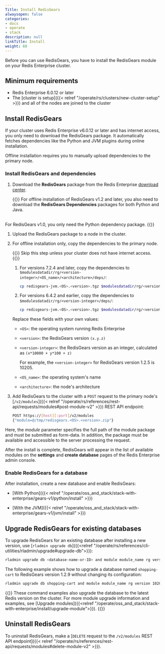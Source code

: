 ```yaml
---
Title: Install RedisGears
alwaysopen: false
categories:
- docs
- operate
- stack
description: null
linkTitle: Install
weight: 60
---
```

Before you can use RedisGears, you have to install the RedisGears module on your Redis Enterprise cluster.

## Minimum requirements

- Redis Enterprise 6.0.12 or later
- The [cluster is setup]({{< relref "/operate/rs/clusters/new-cluster-setup" >}}) and all of the nodes are joined to the cluster

## Install RedisGears

If your cluster uses Redis Enterprise v6.0.12 or later and has internet access, you only need to download the RedisGears package. It automatically fetches dependencies like the Python and JVM plugins during online installation.

Offline installation requires you to manually upload dependencies to the primary node.

### Install RedisGears and dependencies

1. Download the **RedisGears** package from the Redis Enterprise [download center](https://cloud.redis.io/#/rlec-downloads).

    {{<note>}}
For offline installation of RedisGears v1.2 and later, you also need to download the **RedisGears Dependencies** packages for both Python and Java.
<br/>
For RedisGears v1.0, you only need the Python dependency package.
    {{</note>}}

1. Upload the RedisGears package to a node in the cluster.

1. For offline installation only, copy the dependencies to the primary node.

    {{<note>}}
Skip this step unless your cluster does not have internet access.
    {{</note>}}

    1. For versions 7.2.4 and later, copy the dependencies to `$modulesdatadir/rg/<version-integer>/<OS_name>/<architecture>/deps/`:

        ```sh
        cp redisgears-jvm.<OS>.<version>.tgz $modulesdatadir/rg/<version-integer>/<OS_name>/<architecture>/deps/
        ```

    1. For versions 6.4.2 and earlier, copy the dependencies to `$modulesdatadir/rg/<version-integer>/deps/`:
    
        ```sh
        cp redisgears-jvm.<OS>.<version>.tgz $modulesdatadir/rg/<version-integer>/deps/
        ```

    Replace these fields with your own values:

    - `<OS>`: the operating system running Redis Enterprise
    - `<version>`: the RedisGears version `(x.y.z)`
    - `<version-integer>`: the RedisGears version as an integer, calculated as <nobr>`(x*10000 + y*100 + z)`</nobr>

        For example, the `<version-integer>` for RedisGears version 1.2.5 is 10205.

    - `<OS_name>`: the operating system's name
    - `<architecture>`: the node's architecture

1. Add RedisGears to the cluster with a `POST` request to the primary node's [`/v2/modules`]({{< relref "/operate/rs/references/rest-api/requests/modules#post-module-v2" >}}) REST API endpoint:

    ```sh
    POST https://[host][:port]/v2/modules
    {"module=@/tmp/redisgears.<OS>.<version>.zip"}
    ```

Here, the *module* parameter specifies the full path of the module package and must be submitted as form-data. In addition, the package must be available and accessible to the server processing the request.

After the install is complete, RedisGears will appear in the list of available modules on the **settings** and **create database** pages of the Redis Enterprise admin console.

### Enable RedisGears for a database

After installation, create a new database and enable RedisGears:

- [With Python]({{< relref "/operate/oss_and_stack/stack-with-enterprise/gears-v1/python/install" >}})

- [With the JVM]({{< relref "/operate/oss_and_stack/stack-with-enterprise/gears-v1/jvm/install" >}})

## Upgrade RedisGears for existing databases

To upgrade RedisGears for an existing database after installing a new version, use [`rladmin upgrade db`]({{<relref "/operate/rs/references/cli-utilities/rladmin/upgrade#upgrade-db">}}):

```sh
rladmin upgrade db <database-name-or-ID> and module module_name rg version <new_version_integer> module_args "<module arguments>"
```

The following example shows how to upgrade a database named `shopping-cart` to RedisGears version 1.2.9 without changing its configuration:

```sh
rladmin upgrade db shopping-cart and module module_name rg version 10209 module_args keep_args
```

{{<note>}}
These command examples also upgrade the database to the latest Redis version on the cluster. For more module upgrade information and examples, see [Upgrade modules]({{<relref "/operate/oss_and_stack/stack-with-enterprise/install/upgrade-module">}}).
{{</note>}}

## Uninstall RedisGears

To uninstall RedisGears, make a [`DELETE` request to the `/v2/modules` REST API endpoint]({{< relref "/operate/rs/references/rest-api/requests/modules#delete-module-v2" >}}).
